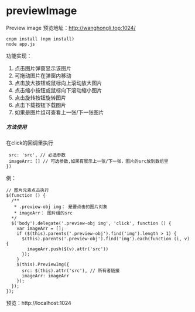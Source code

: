 # previewImage
Preview image
预览地址：http://wanghongli.top:1024/
```
cnpm install (npm install)
node app.js
```

功能实现：
1. 点击图片弹窗显示该图片
2. 可拖动图片在弹窗内移动
3. 点击放大按钮或鼠标向上滚动放大图片
4. 点击缩小按钮或鼠标向下滚动缩小图片
5. 点击旋转按钮旋转图片
6. 点击下载按钮下载图片
7. 如果是图片组可查看上一张/下一张图片

##### 方法使用
在click的回调里执行
 ```$selector.PreviewImg({
  src: 'src', // 必选参数
  imageArr: [] // 可选参数,如果有展示上一张/下一张，图片的src放到数组里
})
```
例：

```
// 图片元素点击执行
$(function () {
  /**
   * .preview-obj img： 是要点击的图片对象
   * imageArr： 图片组的src
  */
  $('body').delegate('.preview-obj img', 'click', function () {
    var imageArr = [];
    if ($(this).parents('.preview-obj').find('img').length > 1) {
      $(this).parents('.preview-obj').find('img').each(function (i, v) {
        imageArr.push($(v).attr('src'))
      });
    }
    $(this).PreviewImg({
      src: $(this).attr('src'), // 所有者链接
      imageArr: imageArr
    });
  });
});
```
预览：http://localhost:1024
